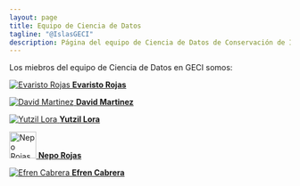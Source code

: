 ```yaml
---
layout: page
title: Equipo de Ciencia de Datos
tagline: "@IslasGECI"
description: Página del equipo de Ciencia de Datos de Conservación de Islas
---
```


Los miebros del equipo de Ciencia de Datos en GECI somos:

[![Evaristo Rojas](https://avatars1.githubusercontent.com/u/3461018?s=48&v=4 "evaristor") **Evaristo Rojas**](https://github.com/evaristor)

[![David Martinez](https://avatars1.githubusercontent.com/u/7075581?s=48&v=4 "jdavidmacer") **David Martinez**](https://github.com/jdavidmacer)

[![Yutzil Lora](https://avatars1.githubusercontent.com/u/40275600?s=48&v=4 "ylora") **Yutzil Lora**](https://github.com/ylora)

[<img src="https://avatars0.githubusercontent.com/u/35377740?s=48&v=4" alt="Nepo Rojas" width="48px"/> **Nepo Rojas**](https://github.com/nepito)

[![Efren Cabrera](https://avatars1.githubusercontent.com/u/13933998?s=48&v=4 "efren-cabrera") **Efren Cabrera**](https://github.com/efren-cabrera)
